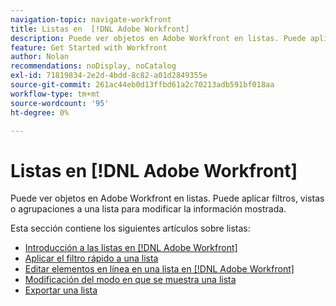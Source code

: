 ```yaml
---
navigation-topic: navigate-workfront
title: Listas en  [!DNL Adobe Workfront]
description: Puede ver objetos en Adobe Workfront en listas. Puede aplicar filtros, vistas o agrupaciones a una lista para modificar la información mostrada. Esta sección contiene los siguientes artículos sobre listas
feature: Get Started with Workfront
author: Nolan
recommendations: noDisplay, noCatalog
exl-id: 71819834-2e2d-4bdd-8c82-a01d2849355e
source-git-commit: 261ac44eb0d13ffbd61a2c70213adb591bf018aa
workflow-type: tm+mt
source-wordcount: '95'
ht-degree: 0%

---
```


# Listas en [!DNL Adobe Workfront]

<!--Audited: 11/2024-->

Puede ver objetos en Adobe Workfront en listas. Puede aplicar filtros, vistas o agrupaciones a una lista para modificar la información mostrada.

Esta sección contiene los siguientes artículos sobre listas:

* [Introducción a las listas en  [!DNL Adobe Workfront]](../../../workfront-basics/navigate-workfront/use-lists/view-items-in-a-list.md)
* [Aplicar el filtro rápido a una lista](../../../workfront-basics/navigate-workfront/use-lists/apply-quick-filter-list.md)
* [Editar elementos en línea en una lista en  [!DNL Adobe Workfront]](../../../workfront-basics/navigate-workfront/use-lists/inline-edit-objects.md)
* [Modificación del modo en que se muestra una lista](../../../workfront-basics/navigate-workfront/use-lists/modify-list-display.md)
* [Exportar una lista](../../../workfront-basics/navigate-workfront/use-lists/export-lists.md)
